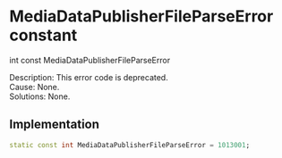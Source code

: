 


# MediaDataPublisherFileParseError constant







int const MediaDataPublisherFileParseError
  




<p>Description: This error code is deprecated. <br>Cause: None. <br> Solutions: None.</p>



## Implementation

```dart
static const int MediaDataPublisherFileParseError = 1013001;
```








